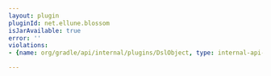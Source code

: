 ```yaml
---
layout: plugin
pluginId: net.ellune.blossom
isJarAvailable: true
error: ''
violations:
- {name: org/gradle/api/internal/plugins/DslObject, type: internal-api-usage}

---
```

